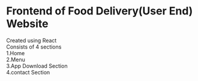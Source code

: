 # Frontend of Food Delivery(User End) Website
Created using React <br>
Consists of 4 sections<br>
1.Home<br>
2.Menu<br>
3.App Download Section<br>
4.contact Section<br>
